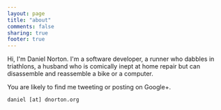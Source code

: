 ```yaml
---
layout: page
title: "about"
comments: false
sharing: true
footer: true
---
```


Hi, I'm Daniel Norton. I'm a software developer, 
a runner who dabbles in triathlons,
a husband who is comically inept at home repair but can disassemble and reassemble a bike or a computer.  


You are likely to find me tweeting or posting on Google+.

<a class="btn btn-default" href="http://www.twitter.com/dnorton"><i class="fa fa-twitter-square fa-2x"></i></a>
 <a href="https://plus.google.com/{{ site.googleplus_user }}?rel=author"><i class="fa fa-google-plus-square fa-2x"></i></a>
   <a href="https://github.com/{{site.github_user}}"><i class="fa fa-github-square fa-2x"></i></a>

`daniel [at] dnorton.org`
